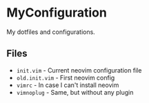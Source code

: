 # MyConfiguration

My dotfiles and configurations.

## Files

- `init.vim` - Current neovim configuration file
- `old.init.vim` - First neovim config
- `vimrc` - In case I can't install neovim
- `vimnoplug` - Same, but without any plugin
